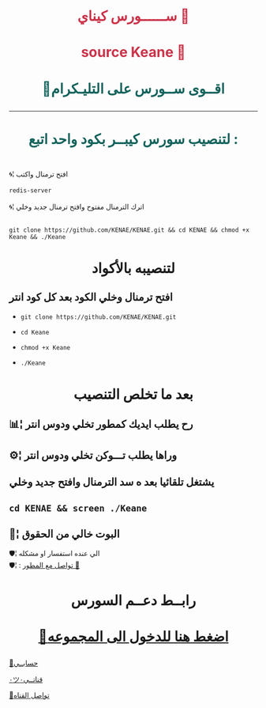 # <p align="center" style="color:#cb3349" > ســــــورس كيناي 🍃
# <p align="center" style="color:#cb3349" > source Keane 🍃
 
# <p align="center" style="color: #14635c;" > 📣اقــوى ســورس على التليـكرام


***

# <p align="center" style="color: #14635c;" > لتنصيب سورس كيبــر بكود واحد اتبع :
 
<br>🌀¦ افتح ترمنال واكتب <br>
<br> `redis-server`<br>
<br>🌀¦ اترك الترمنال مفتوح وافتح ترمنال جديد وخلي<br>

<br>` git clone https://github.com/KENAE/KENAE.git && cd KENAE && chmod +x Keane && ./Keane `<br>

# <p align="center">لتنصيبه بالأكواد 
## افتح ترمنال وخلي الكود بعد كل كود انتر

-    `git clone https://github.com/KENAE/KENAE.git` 

-    `cd Keane`

-    `chmod +x Keane`

-    `./Keane`

# <p align="center"> بعد ما تخلص التنصيب 


##  📊¦ رح يطلب ايديك كمطور تخلي ودوس انتر

##  ⚙️¦ وراها يطلب تـــوكن تخلي ودوس انتر

##  يشتغل تلقائيا بعد ه سد الترمنال وافتح جديد وخلي

##   `cd KENAE && screen ./Keane`

##  💬¦ البوت خالي من الحقوق


🛡¦ الي عنده استفسار او مشكله <br>
🛡¦ : [تواصل مع المطور 🍃](https://telegram.me/KENAYY)<br>


# <p align="center"> رابــط  دعــم السورس

  # <p align="center">[📨اضغط هنا للدخول الى المجموعه](https://t.me/Keane)
  
  [📨حسابــي](https://telegram.me/RANCOAR) <br>
  
  [٠ツقناتــي٠](https://telegram.me/DKBSSK) <br>
  
  [📨تواصل القناه](https://t.me/KENAEbot) <br>
